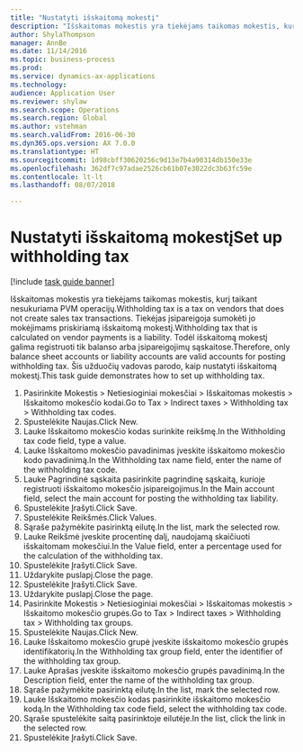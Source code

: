 ```yaml
--- 
title: "Nustatyti išskaitomą mokestį"
description: "Išskaitomas mokestis yra tiekėjams taikomas mokestis, kurį taikant nesukuriama PVM operacijų."
author: ShylaThompson
manager: AnnBe
ms.date: 11/14/2016
ms.topic: business-process
ms.prod: 
ms.service: dynamics-ax-applications
ms.technology: 
audience: Application User
ms.reviewer: shylaw
ms.search.scope: Operations
ms.search.region: Global
ms.author: vstehman
ms.search.validFrom: 2016-06-30
ms.dyn365.ops.version: AX 7.0.0
ms.translationtype: HT
ms.sourcegitcommit: 1d98cbff30620256c9d13e7b4a90314db150e33e
ms.openlocfilehash: 362df7c97adae2526cb61b07e3022dc3b63fc59e
ms.contentlocale: lt-lt
ms.lasthandoff: 08/07/2018

---
```

# <a name="set-up-withholding-tax"></a><span data-ttu-id="c4b39-103">Nustatyti išskaitomą mokestį</span><span class="sxs-lookup"><span data-stu-id="c4b39-103">Set up withholding tax</span></span>

[!include [task guide banner](../../includes/task-guide-banner.md)]

<span data-ttu-id="c4b39-104">Išskaitomas mokestis yra tiekėjams taikomas mokestis, kurį taikant nesukuriama PVM operacijų.</span><span class="sxs-lookup"><span data-stu-id="c4b39-104">Withholding tax is a tax on vendors that does not create sales tax transactions.</span></span> <span data-ttu-id="c4b39-105">Tiekėjas įsipareigoja sumokėti jo mokėjimams priskiriamą išskaitomą mokestį.</span><span class="sxs-lookup"><span data-stu-id="c4b39-105">Withholding tax that is calculated on vendor payments is a liability.</span></span> <span data-ttu-id="c4b39-106">Todėl išskaitomą mokestį galima registruoti tik balanso arba įsipareigojimų sąskaitose.</span><span class="sxs-lookup"><span data-stu-id="c4b39-106">Therefore, only balance sheet accounts or liability accounts are valid accounts for posting withholding tax.</span></span> <span data-ttu-id="c4b39-107">Šis užduočių vadovas parodo, kaip nustatyti išskaitomą mokestį.</span><span class="sxs-lookup"><span data-stu-id="c4b39-107">This task guide demonstrates how to set up withholding tax.</span></span>

1. <span data-ttu-id="c4b39-108">Pasirinkite Mokestis > Netiesioginiai mokesčiai > Išskaitomas mokestis > Išskaitomo mokesčio kodai.</span><span class="sxs-lookup"><span data-stu-id="c4b39-108">Go to Tax > Indirect taxes > Withholding tax > Withholding tax codes.</span></span>
2. <span data-ttu-id="c4b39-109">Spustelėkite Naujas.</span><span class="sxs-lookup"><span data-stu-id="c4b39-109">Click New.</span></span>
3. <span data-ttu-id="c4b39-110">Lauke Išskaitomo mokesčio kodas surinkite reikšmę.</span><span class="sxs-lookup"><span data-stu-id="c4b39-110">In the Withholding tax code field, type a value.</span></span>
4. <span data-ttu-id="c4b39-111">Lauke Išskaitomo mokesčio pavadinimas įveskite išskaitomo mokesčio kodo pavadinimą.</span><span class="sxs-lookup"><span data-stu-id="c4b39-111">In the Withholding tax name field, enter the name of the withholding tax code.</span></span>
5. <span data-ttu-id="c4b39-112">Lauke Pagrindinė sąskaita pasirinkite pagrindinę sąskaitą, kurioje registruoti išskaitomo mokesčio įsipareigojimus.</span><span class="sxs-lookup"><span data-stu-id="c4b39-112">In the Main account field, select the main account for posting the withholding tax liability.</span></span>
6. <span data-ttu-id="c4b39-113">Spustelėkite Įrašyti.</span><span class="sxs-lookup"><span data-stu-id="c4b39-113">Click Save.</span></span>
7. <span data-ttu-id="c4b39-114">Spustelėkite Reikšmės.</span><span class="sxs-lookup"><span data-stu-id="c4b39-114">Click Values.</span></span>
8. <span data-ttu-id="c4b39-115">Sąraše pažymėkite pasirinktą eilutę.</span><span class="sxs-lookup"><span data-stu-id="c4b39-115">In the list, mark the selected row.</span></span>
9. <span data-ttu-id="c4b39-116">Lauke Reikšmė įveskite procentinę dalį, naudojamą skaičiuoti išskaitomam mokesčiui.</span><span class="sxs-lookup"><span data-stu-id="c4b39-116">In the Value field, enter a percentage used for the calculation of the withholding tax.</span></span>
10. <span data-ttu-id="c4b39-117">Spustelėkite Įrašyti.</span><span class="sxs-lookup"><span data-stu-id="c4b39-117">Click Save.</span></span>
11. <span data-ttu-id="c4b39-118">Uždarykite puslapį.</span><span class="sxs-lookup"><span data-stu-id="c4b39-118">Close the page.</span></span>
12. <span data-ttu-id="c4b39-119">Spustelėkite Įrašyti.</span><span class="sxs-lookup"><span data-stu-id="c4b39-119">Click Save.</span></span>
13. <span data-ttu-id="c4b39-120">Uždarykite puslapį.</span><span class="sxs-lookup"><span data-stu-id="c4b39-120">Close the page.</span></span>
14. <span data-ttu-id="c4b39-121">Pasirinkite Mokestis > Netiesioginiai mokesčiai > Išskaitomas mokestis > Išskaitomo mokesčio grupės.</span><span class="sxs-lookup"><span data-stu-id="c4b39-121">Go to Tax > Indirect taxes > Withholding tax > Withholding tax groups.</span></span>
15. <span data-ttu-id="c4b39-122">Spustelėkite Naujas.</span><span class="sxs-lookup"><span data-stu-id="c4b39-122">Click New.</span></span>
16. <span data-ttu-id="c4b39-123">Lauke Išskaitomo mokesčio grupė įveskite išskaitomo mokesčio grupės identifikatorių.</span><span class="sxs-lookup"><span data-stu-id="c4b39-123">In the Withholding tax group field, enter the identifier of the withholding tax group.</span></span>
17. <span data-ttu-id="c4b39-124">Lauke Aprašas įveskite išskaitomo mokesčio grupės pavadinimą.</span><span class="sxs-lookup"><span data-stu-id="c4b39-124">In the Description field, enter the name of the withholding tax group.</span></span>
18. <span data-ttu-id="c4b39-125">Sąraše pažymėkite pasirinktą eilutę.</span><span class="sxs-lookup"><span data-stu-id="c4b39-125">In the list, mark the selected row.</span></span>
19. <span data-ttu-id="c4b39-126">Lauke Išskaitomo mokesčio kodas pasirinkite išskaitomo mokesčio kodą.</span><span class="sxs-lookup"><span data-stu-id="c4b39-126">In the Withholding tax code field, select the withholding tax code.</span></span>
20. <span data-ttu-id="c4b39-127">Sąraše spustelėkite saitą pasirinktoje eilutėje.</span><span class="sxs-lookup"><span data-stu-id="c4b39-127">In the list, click the link in the selected row.</span></span>
21. <span data-ttu-id="c4b39-128">Spustelėkite Įrašyti.</span><span class="sxs-lookup"><span data-stu-id="c4b39-128">Click Save.</span></span>


